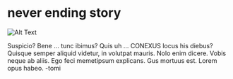 # never ending story
![Alt Text](https://media4.giphy.com/media/5htMd370eDCfMKgCad/giphy.gif)



Suspicio? Bene ... tunc ibimus? Quis uh ... CONEXUS locus his diebus? Quisque semper aliquid videtur, in volutpat mauris. Nolo enim dicere. Vobis neque ab aliis. Ego feci memetipsum explicans. Gus mortuus est. Lorem opus habeo. 
-tomi
